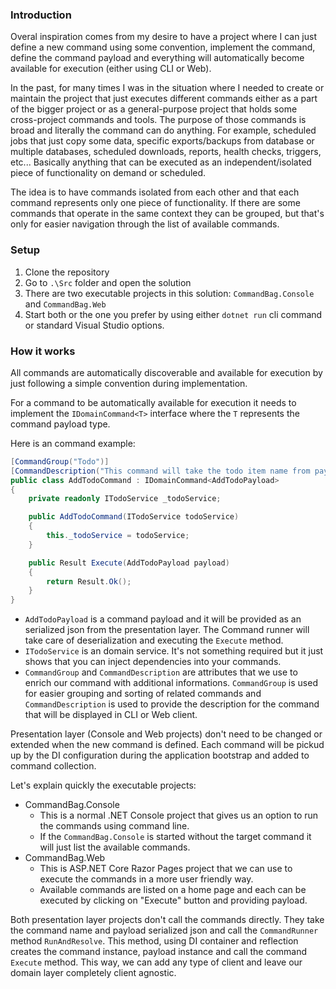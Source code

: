 ### Introduction

Overal inspiration comes from my desire to have a project where I can just define a new command using some convention, implement the command, define the command payload and everything will automatically become available for execution (either using CLI or Web).

In the past, for many times I was in the situation where I needed to create or maintain the project that just executes different commands either as a part of the bigger project or as a general-purpose project that holds some cross-project commands and tools. The purpose of those commands is broad and literally the command can do anything. For example, scheduled jobs that just copy some data, specific exports/backups from database or multiple databases, scheduled downloads, reports, health checks, triggers, etc... Basically anything that can be executed as an independent/isolated piece of functionality on demand or scheduled.

The idea is to have commands isolated from each other and that each command represents only one piece of functionality. If there are some commands that operate in the same context they can be grouped, but that's only for easier navigation through the list of available commands. 

### Setup

1. Clone the repository
2. Go to `.\Src` folder and open the solution
3. There are two executable projects in this solution: `CommandBag.Console` and `CommandBag.Web`
4. Start both or the one you prefer by using either `dotnet run` cli command or standard Visual Studio options.

### How it works

All commands are automatically discoverable and available for execution by just following a simple convention during implementation.

For a command to be automatically available for execution it needs to implement the `IDomainCommand<T>` interface where the `T` represents the command payload type.

Here is an command example:

```csharp
[CommandGroup("Todo")]
[CommandDescription("This command will take the todo item name from payload and save it.")]
public class AddTodoCommand : IDomainCommand<AddTodoPayload>
{
    private readonly ITodoService _todoService;

    public AddTodoCommand(ITodoService todoService)
    {
        this._todoService = todoService;
    }

    public Result Execute(AddTodoPayload payload)
    {
        return Result.Ok();
    }
}
```

- `AddTodoPayload` is a command payload and it will be provided as an serialized json from the presentation layer. The Command runner will take care of deserialization and executing the `Execute` method.
- `ITodoService` is an domain service. It's not something required but it just shows that you can inject dependencies into your commands.
- `CommandGroup` and `CommandDescription` are attributes that we use to enrich our command with additional informations. `CommandGroup` is used for easier grouping and sorting of related commands and `CommandDescription` is used to provide the description for the command that will be displayed in CLI or Web client.

Presentation layer (Console and Web projects) don't need to be changed or extended when the new command is defined. Each command will be pickud up by the DI configuration during the application bootstrap and added to command collection.

Let's explain quickly the executable projects:

- CommandBag.Console
    - This is a normal .NET Console project that gives us an option to run the commands using command line.
    - If the `CommandBag.Console` is started without the target command it will just list the available commands.
- CommandBag.Web
    - This is ASP.NET Core Razor Pages project that we can use to execute the commands in a more user friendly way.
    - Available commands are listed on a home page and each can be executed by clicking on "Execute" button and providing payload.

Both presentation layer projects don't call the commands directly. They take the command name and payload serialized json and call the `CommandRunner` method `RunAndResolve`.
This method, using DI container and reflection creates the command instance, payload instance and call the command `Execute` method. This way, we can add any type of client and leave our domain layer completely client agnostic. 











